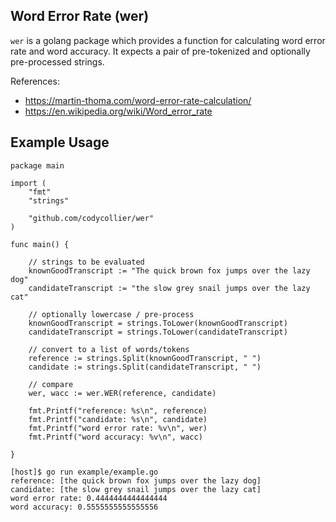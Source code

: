 
## Word Error Rate (wer)

`wer` is a golang package which provides a function for calculating word error rate and word accuracy. It expects a pair of pre-tokenized and optionally pre-processed strings.


References:

* https://martin-thoma.com/word-error-rate-calculation/
* https://en.wikipedia.org/wiki/Word_error_rate


## Example Usage

```
package main

import (
	"fmt"
	"strings"

	"github.com/codycollier/wer"
)

func main() {

	// strings to be evaluated
	knownGoodTranscript := "The quick brown fox jumps over the lazy dog"
	candidateTranscript := "the slow grey snail jumps over the lazy cat"

	// optionally lowercase / pre-process
	knownGoodTranscript = strings.ToLower(knownGoodTranscript)
	candidateTranscript = strings.ToLower(candidateTranscript)

	// convert to a list of words/tokens
	reference := strings.Split(knownGoodTranscript, " ")
	candidate := strings.Split(candidateTranscript, " ")

	// compare
	wer, wacc := wer.WER(reference, candidate)

	fmt.Printf("reference: %s\n", reference)
	fmt.Printf("candidate: %s\n", candidate)
	fmt.Printf("word error rate: %v\n", wer)
	fmt.Printf("word accuracy: %v\n", wacc)

}
```


```
[host]$ go run example/example.go
reference: [the quick brown fox jumps over the lazy dog]
candidate: [the slow grey snail jumps over the lazy cat]
word error rate: 0.4444444444444444
word accuracy: 0.5555555555555556
```
